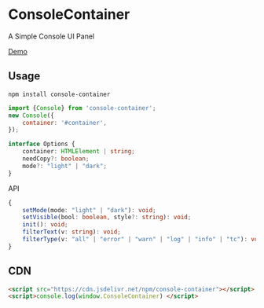 <!--
 * @Author: chenzhongsheng
 * @Date: 2025-01-07 10:41:09
 * @Description: Coding something
-->
# ConsoleContainer

A Simple Console UI Panel

[Demo](https://shiyix.cn/jsbox/?github=theajack.toolbox/tools/console-container)

## Usage

```
npm install console-container
```

```js
import {Console} from 'console-container';
new Console({
    container: '#container',
});
```

```ts
interface Options {
    container: HTMLElement | string;
    needCopy?: boolean;
    mode?: "light" | "dark";
}
```

API

```ts
{
    setMode(mode: "light" | "dark"): void;
    setVisible(bool: boolean, style?: string): void;
    init(): void;
    filterText(v: string): void;
    filterType(v: "all" | "error" | "warn" | "log" | "info" | "tc"): void;
}
```

## CDN

```html
<script src="https://cdn.jsdelivr.net/npm/console-container"></script>
<script>console.log(window.ConsoleContainer) </script>
```
